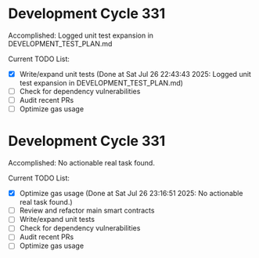 # Development Cycle 331

Accomplished: Logged unit test expansion in DEVELOPMENT_TEST_PLAN.md

Current TODO List:

- [x] Write/expand unit tests  (Done at Sat Jul 26 22:43:43 2025: Logged unit test expansion in DEVELOPMENT_TEST_PLAN.md)
- [ ] Check for dependency vulnerabilities
- [ ] Audit recent PRs
- [ ] Optimize gas usage

# Development Cycle 331

Accomplished: No actionable real task found.

Current TODO List:

- [x] Optimize gas usage  (Done at Sat Jul 26 23:16:51 2025: No actionable real task found.)
- [ ] Review and refactor main smart contracts
- [ ] Write/expand unit tests
- [ ] Check for dependency vulnerabilities
- [ ] Audit recent PRs
- [ ] Optimize gas usage